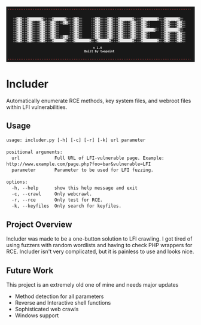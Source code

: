 ![Includer logo](includer.png)
# Includer
Automatically enumerate RCE methods, key system files, and webroot files within LFI vulnerabilities.

## Usage

```
usage: includer.py [-h] [-c] [-r] [-k] url parameter

positional arguments:
  url             Full URL of LFI-vulnerable page. Example: http://www.example.com/page.php?foo=bar&vulnerable=LFI
  parameter       Parameter to be used for LFI fuzzing.

options:
  -h, --help      show this help message and exit
  -c, --crawl     Only webcrawl.
  -r, --rce       Only test for RCE.
  -k, --keyfiles  Only search for keyfiles.
```
## Project Overview
Includer was made to be a one-button solution to LFI crawling. I got tired of using fuzzers with random wordlists and having to check PHP wrappers for RCE. Includer isn't very complicated, but it is painless to use and looks nice.


## Future Work
This project is an extremely old one of mine and needs major updates
- Method detection for all parameters
- Reverse and Interactive shell functions
- Sophisticated web crawls
- Windows support
